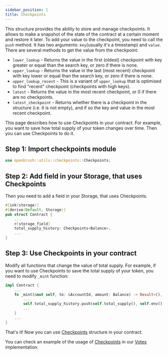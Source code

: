 ```yaml
---
sidebar_position: 1
title: Checkpoints
---
```

This structure provides the ability to store and manage checkpoints. 
It allows to make a snapshot of the state of the contract at a certain moment and restore it later.
To add your value to the checkpoint, you need to call the `push` method. It has two arguments: `key`(usually it's a timestamp) and `value`.
There are several methods to get the value from the checkpoint:
- `lower_lookup` - Returns the value in the first (oldest) checkpoint with key greater or equal than the search key, or zero if there is none.
- `upper_lookup` - Returns the value in the last (most recent) checkpoint with key lower or equal than the search key, or zero if there is none.
- `upper_lookup_recent` - This is a variant of `upper_lookup` that is optimised to find "recent" checkpoint (checkpoints with high keys).
- `latest` - Returns the value in the most recent checkpoint, or 0 if there are no checkpoints.
- `latest_checkpoint` - Returns whether there is a checkpoint in the structure (i.e. it is not empty), and if so the key and value in the most recent checkpoint.

This page describes how to use Checkpoints in your contract. For example, you want to save how total supply of your token changes over time.
Then you can use Checkpoints to do it.

## Step 1: Import checkpoints module

```rust
use openbrush::utils::checkpoints::Checkpoints;
```

## Step 2: Add field in your Storage, that uses Checkpoints
Then you need to add a field in your Storage, that uses Checkpoints.
```rust
#[ink(storage)]
#[derive(Default, Storage)]
pub struct Contract {
    ...
    #[storage_field]
    total_supply_history: Checkpoints<Balance>,
    ...
}
```

## Step 3: Use Checkpoints in your contract
Modify all functions that change the value of total supply. For example, if you want to use Checkpoints to save the total supply of your token, you need to modify `_mint` function:
```rust
impl Contract {
    ...
    fn _mint(&mut self, to: &AccountId, amount: Balance) -> Result<(), Error> {
        ...
        self.total_supply_history.push(self.total_supply(), self.env().block_timestamp());
        ...
    }
    ...
}
```


That's it! Now you can use [Checkpoints](/) structure in your contract.

You can check an example of the usage of [Checkpoints](https://github.com/Brushfam/openbrush-contracts/tree/main/contracts/src/utils/checkpoints) in our [Votes](https://github.com/Brushfam/openbrush-contracts/tree/main/contracts/governance/utils/votes) implementation.
